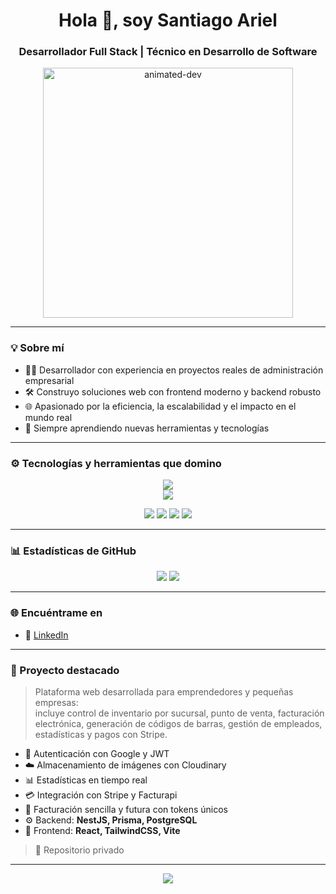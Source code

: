 
<h1 align="center">Hola 👋, soy Santiago Ariel</h1>
<h3 align="center">Desarrollador Full Stack | Técnico en Desarrollo de Software</h3>

<p align="center">
  <img src="https://media.giphy.com/media/26tn33aiTi1jkl6H6/giphy.gif" width="400" alt="animated-dev" />
</p>

---

### 💡 Sobre mí

- 👨‍💻 Desarrollador con experiencia en proyectos reales de administración empresarial
- 🛠️ Construyo soluciones web con frontend moderno y backend robusto
- 🌐 Apasionado por la eficiencia, la escalabilidad y el impacto en el mundo real
- 🧠 Siempre aprendiendo nuevas herramientas y tecnologías

---

### ⚙️ Tecnologías y herramientas que domino

<p align="center">
  <img src="https://skillicons.dev/icons?i=ts,js,java,cs,cpp,c,py,nestjs,react,nextjs,vite,tailwind,nodejs,prisma,postgres,mysql,html,css" /><br/>
  <img src="https://skillicons.dev/icons?i=vercel,railway,cloudinary,figma,git,github,vscode,visualstudio,postman,netlify" />
</p>

<p align="center">
  <img src="https://img.shields.io/badge/NetBeans_IDE-1B6AC6?style=for-the-badge&logo=apache-netbeans-ide&logoColor=white" />
  <img src="https://img.shields.io/badge/PyCharm-143?style=for-the-badge&logo=pycharm&logoColor=white" />
  <img src="https://img.shields.io/badge/VirtualBox-183A61?style=for-the-badge&logo=virtualbox&logoColor=white" />
  <img src="https://img.shields.io/badge/PrimeNG-3F51B5?style=for-the-badge&logo=prime&logoColor=white" />
</p>

---

### 📊 Estadísticas de GitHub

<p align="center">
  <img src="https://github-readme-stats.vercel.app/api?username=Shadowfire4545&show_icons=true&theme=tokyonight&hide_title=true" />
  <img src="https://streak-stats.demolab.com?user=Shadowfire4545&theme=tokyonight" />
</p>

---

### 🌐 Encuéntrame en

- 💼 [LinkedIn](https://www.linkedin.com/in/santiago-ariel-palacios-roji-gomez-2aa0652ab)

---

### 🚀 Proyecto destacado

> Plataforma web desarrollada para emprendedores y pequeñas empresas:  
> incluye control de inventario por sucursal, punto de venta, facturación electrónica, generación de códigos de barras, gestión de empleados, estadísticas y pagos con Stripe.

- 🔐 Autenticación con Google y JWT
- ☁️ Almacenamiento de imágenes con Cloudinary
- 📊 Estadísticas en tiempo real
- 💳 Integración con Stripe y Facturapi
- 🧾 Facturación sencilla y futura con tokens únicos
- ⚙️ Backend: **NestJS, Prisma, PostgreSQL**  
- 🎨 Frontend: **React, TailwindCSS, Vite**

> 📌 Repositorio privado

---

<p align="center">
  <img src="https://komarev.com/ghpvc/?username=Shadowfire4545&label=Visitas%20al%20perfil&color=blueviolet&style=flat" />
</p>
